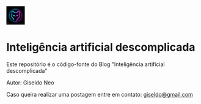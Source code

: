 <img src="avatar-icon.png" width="48"> 

# Inteligência artificial descomplicada

Este repositório é o código-fonte do Blog "Inteligência artificial descomplicada"

Autor: Giseldo Neo

Caso queira realizar uma postagem entre em contato: giseldo@gmail.com


